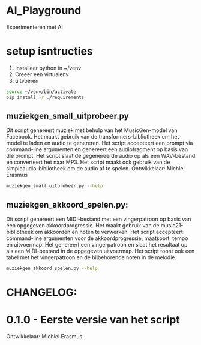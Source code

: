 # AI_Playground
Experimenteren met AI

# setup isntructies
1. Installeer python in ~/venv
2. Creeer een virtualenv
3. uitvoeren
  
```bash
source ~/venv/bin/activate
pip install -r ./requirements
```

## muziekgen_small_uitprobeer.py
Dit script genereert muziek met behulp van het MusicGen-model van Facebook.
Het maakt gebruik van de transformers-bibliotheek om het model te laden en audio te genereren.
Het script accepteert een prompt via command-line argumenten en genereert een audiofragment op basis van die prompt.
Het script slaat de gegenereerde audio op als een WAV-bestand en converteert het naar MP3.
Het script maakt ook gebruik van de simpleaudio-bibliotheek om de audio af te spelen.
Ontwikkelaar: Michiel Erasmus

```bash
muziekgen_small_uitprobeer.py --help
```


## muziekgen_akkoord_spelen.py:
Dit script genereert een MIDI-bestand met een vingerpatroon op basis van een opgegeven akkoordprogressie.
 Het maakt gebruik van de music21-bibliotheek om akkoorden en noten te verwerken.
 Het script accepteert command-line argumenten voor de akkoordprogressie, maatsoort, tempo en uitvoermap.
 Het genereert een vingerpatroon en slaat het resultaat op als een MIDI-bestand in de opgegeven uitvoermap.
 Het script toont ook een tabel met het vingerpatroon en de bijbehorende noten in de melodie.


```bash
muziekgen_akkoord_spelen.py --help
```
 
# CHANGELOG: 
# 0.1.0 - Eerste versie van het script

 Ontwikkelaar: MIchiel Erasmus
 
